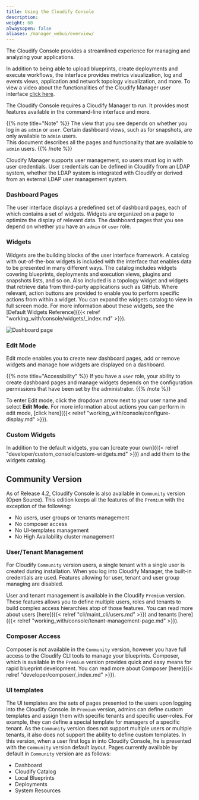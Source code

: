 ```yaml
---
title: Using the Cloudify Console
description:
weight: 60
alwaysopen: false
aliases: /manager_webui/overview/
---
```


The Cloudify Console provides a streamlined experience for managing and analyzing your applications.

In addition to being able to upload blueprints, create deployments and execute workflows, the interface provides metrics visualization, log and events views, application and network topology visualization, and more. To view a video about the functionalities of the Cloudify Manager user interface [click here](https://www.youtube.com/watch?v=0orOaJYi5vs).

The Cloudify Console requires a Cloudify Manager to run. It provides most features available in the command-line interface and more. 

{{% note title="Note" %}}
The view that you see depends on whether you log in as `admin` or `user`. Certain dashboard views, such as for snapshots, are only available to `admin` users.<br>
This document describes all the pages and functionality that are available to `admin` users.
{{% /note %}}

Cloudify Manager supports user management, so users must log in with user credentials. User credentials can be defined in Cloudify from an LDAP system, whether the LDAP system is integrated with Cloudify or derived from an external LDAP user management system.

### Dashboard Pages
The user interface displays a predefined set of dashboard pages, each of which contains a set of widgets. Widgets are organized on a page to optimize the display of relevant data. The dashboard pages that you see depend on whether you have an `admin` or `user` role.

### Widgets
Widgets are the building blocks of the user interface framework. A catalog with out-of-the-box widgets is included with the interface that enables data to be presented in many different ways. The catalog includes widgets covering blueprints, deployments and execution views, plugins and snapshots lists, and so on. Also included is a topology widget and widgets that retrieve data from third-party applications such as GitHub. Where relevant, action buttons are provided to enable you to perform specific actions from within a widget. You can expand the widgets catalog to view in full screen mode. For more information about these widgets, see the [Default Widgets Reference]({{< relref "working_with/console/widgets/_index.md" >}}).

![Dashboard page]( /images/ui/ui-dashboard-page.png )

### Edit Mode
Edit mode enables you to create new dashboard pages, add or remove widgets and manage how widgets are displayed on a dashboard. 

{{% note title="Accessibility" %}}
If you have a `user` role, your ability to create dashboard pages and manage widgets depends on the configuration permissions that have been set by the administrator.
{{% /note %}}

To enter Edit mode, click the dropdown arrow next to your user name and select **Edit Mode**. For more information about actions you can perform in edit mode, [click here]({{< relref "working_with/console/configure-display.md" >}}).

### Custom Widgets
In addition to the default widgets, you can [create your own]({{< relref "developer/custom_console/custom-widgets.md" >}}) and add them to the widgets catalog. 

## Community Version
As of Release 4.2, Cloudify Console is also available in `Community` version (Open Source). This edition keeps all the features of the `Premium` with the exception of the following:

* No users, user groups or tenants management
* No composer access
* No UI-templates management 
* No High Availability cluster management

### User/Tenant Management
For Cloudify `Community` version users, a single tenant with a single user is created during installation. When you log into Cloudify Manager, the built-in credentials are used. Features allowing for user, tenant and user group managing are disabled.

User and tenant management is available in the Cloudify `Premium` version. These features allows you to define multiple users, roles and tenants to build complex access hierarchies atop of those features. You can read more about users [here]({{< relref "cli/maint_cli/users.md" >}}) and tenants [here]({{< relref "working_with/console/tenant-management-page.md" >}}).

### Composer Access
Composer is not available in the `Community` version, however you have full access to the Cloudify CLI tools to manage your blueprints. Composer, which is available in the `Premium` version provides quick and easy means for rapid blueprint development. You can read more about Composer [here]({{< relref "developer/composer/_index.md" >}}).

### UI templates
The UI templates are the sets of pages presented to the users upon logging into the Cloudify Console. In `Premium` version, admins can define custom templates and assign them with specific tenants and specific user-roles. For example, they can define a special template for managers of a specific tenant. As the `Community` version does not support multiple users or multiple tenants, it also does not support the ability to define custom templates. In this version, when a user first logs in into Cloudify Console, he is presented with the `Community` version default layout. Pages currently available by default in `Community` version are as follows:

- Dashboard
- Cloudify Catalog
- Local Blueprints
- Deployments
- System Resources